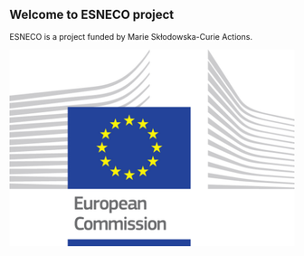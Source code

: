 ## Welcome to ESNECO project 

ESNECO is a project funded by Marie Skłodowska-Curie Actions. 

![EUlogo](assets/logo_ce-en-rvb-hr.jpg)
